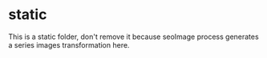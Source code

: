 # static

This is a static folder, don't remove it because seoImage process generates a series images transformation here.
